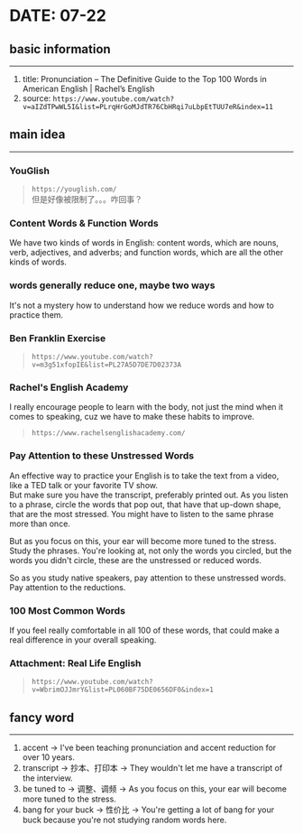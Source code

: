 # DATE: 07-22

## basic information
--------------------
1. title: Pronunciation – The Definitive Guide to the Top 100 Words in American English | Rachel’s English
2. source: `https://www.youtube.com/watch?v=aIZdTPwWL5I&list=PLrqHrGoMJdTR76CbHRqi7uLbpEtTUU7eR&index=11`

## main idea
------------
### YouGlish
> `https://youglish.com/`  
> 但是好像被限制了。。。咋回事？  

### Content Words & Function Words
We have two kinds of words in English: content words, which are nouns, verb, adjectives, and adverbs; and function words, which are all the other kinds of words.  

### words generally reduce one, maybe two ways
It's not a mystery how to understand how we reduce words and how to practice them.

### Ben Franklin Exercise
> `https://www.youtube.com/watch?v=m3g51xfopIE&list=PL27A5D7DE7D02373A`

### Rachel's English Academy
I really encourage people to learn with the body, not just the mind when it comes to speaking, cuz we have to make these habits to improve.
> `https://www.rachelsenglishacademy.com/`

### Pay Attention to these Unstressed Words
An effective way to practice your English is to take the text from a video, like a TED talk or your favorite TV show.  
But make sure you have the transcript, preferably printed out.
As you listen to a phrase, circle the words that pop out, that have that up-down shape, that are the most stressed. You might have to listen to the same phrase more than once.  

But as you focus on this, your ear will become more tuned to the stress.
Study the phrases. You're looking at, not only the words you circled, but the words you didn't circle, these are the unstressed or reduced words.  

So as you study native speakers, pay attention to these unstressed words. Pay attention to the reductions.

### 100 Most Common Words
If you feel really comfortable in all 100 of these words, that could make a real difference in your overall speaking.

### Attachment: Real Life English
> `https://www.youtube.com/watch?v=WbrimOJJmrY&list=PL060BF75DE0656DF0&index=1`

## fancy word
-------------
1. accent -> I've been teaching pronunciation and accent reduction for over 10 years.
2. transcript -> 抄本、打印本 -> They wouldn't let me have a transcript of the interview.
3. be tuned to -> 调整、调频 -> As you focus on this, your ear will become more tuned to the stress.
4. bang for your buck -> 性价比 -> You're getting a lot of bang for your buck because you're not studying random words here.
